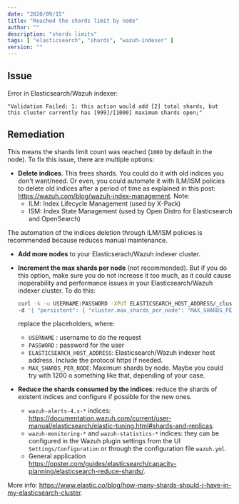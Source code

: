 ```yaml
---
date: "2020/09/15"
title: "Reached the shards limit by node"
author: ""
description: "shards limits"
tags: [ "elasticsearch", "shards", "wazuh-indexer" ]
version: ""
---
```


## Issue

Error in Elasticsearch/Wazuh indexer:

```
"Validation Failed: 1: this action would add [2] total shards, but this cluster currently has [999]/[1000] maximum shards open;"
```

## Remediation

This means the shards limit count was reached (`1000` by default in the node). To fix this issue, there are multiple options:

- **Delete indices**. This frees shards. You could do it with old indices you don't want/need. Or even, you could automate it with ILM/ISM policies to delete old indices after a period of time as explained in this post: https://wazuh.com/blog/wazuh-index-management.
Note:
  - ILM: Index Lifecycle Management (used by X-Pack)
  - ISM: Index State Management (used by Open Distro for Elasticsearch and OpenSearch)

The automation of the indices deletion through ILM/ISM policies is recommended because reduces manual maintenance.

- **Add more nodes** to your Elasticserach/Wazuh indexer cluster.

- **Increment the max shards per node** (not recommended). But if you do this option, make sure you do not increase it too much, as it could cause inoperability and performance issues in your Elasticsearch/Wazuh indexer cluster. To do this:

  ```sh
  curl -k -u USERNAME:PASSWORD -XPUT ELASTICSEARCH_HOST_ADDRESS/_cluster/settings -H "Content-Type: application/json" \
  -d '{ "persistent": { "cluster.max_shards_per_node": "MAX_SHARDS_PER_NODE" } }'
  ```

  replace the placeholders, where:
  - `USERNAME` : username to do the request
  - `PASSWORD` : password for the user
  - `ELASTICSEARCH_HOST_ADDRESS`: Elasticsearch/Wazuh indexer host address. Include the protocol https if needed.
  - `MAX_SHARDS_PER_NODE`: Maximum shards by node. Maybe you could try with 1200 o something like that, depending of your case.

- **Reduce the shards consumed by the indices**: reduce the shards of existent indices and configure if possible for the new ones.
  - `wazuh-alerts-4.x-*` indices: https://documentation.wazuh.com/current/user-manual/elasticsearch/elastic-tuning.html#shards-and-replicas.
  - `wazuh-monitoring-*` and `wazuh-statistics-*` indices: they can be configured in the Wazuh plugin settings from the UI `Settings/Configuration` or through the configuration file `wazuh.yml`.
  - General application https://opster.com/guides/elasticsearch/capacity-planning/elasticsearch-reduce-shards/.

More info: https://www.elastic.co/blog/how-many-shards-should-i-have-in-my-elasticsearch-cluster.
